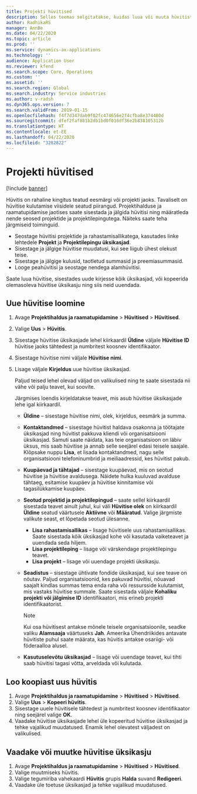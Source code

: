 ```yaml
---
title: Projekti hüvitised
description: Selles teemas selgitatakse, kuidas luua või muuta hüvitist.
author: RadhikaRS
manager: AnnBe
ms.date: 04/22/2020
ms.topic: article
ms.prod: ''
ms.service: dynamics-ax-applications
ms.technology: ''
audience: Application User
ms.reviewer: kfend
ms.search.scope: Core, Operations
ms.custom: ''
ms.assetid: ''
ms.search.region: Global
ms.search.industry: Service industries
ms.author: v-radsh
ms.dyn365.ops.version: 7
ms.search.validFrom: 2019-01-15
ms.openlocfilehash: f4f7d347dab9f02fc474656e2f4cfba8e374480d
ms.sourcegitcommit: dfef2faf881b2db1bd0f016df36e2b838105312b
ms.translationtype: HT
ms.contentlocale: et-EE
ms.lasthandoff: 04/22/2020
ms.locfileid: "3282822"
---
```

# <a name="project-grants"></a>Projekti hüvitised

[!include [banner](../includes/banner.md)]

Hüvitis on rahaline kingitus teatud eesmärgi või projekti jaoks. Tavaliselt on hüvitise kulutamise viisidele seatud piirangud. Projektihalduse ja raamatupidamise jaotises saate sisestada ja jälgida hüvitisi ning määratleda nende seosed projektide ja projektilepingutega. Näiteks saate teha järgmiseid toiminguid.

- Seostage hüvitisi projektide ja rahastamisallikatega, kasutades linke lehtedele **Projekt** ja **Projektilepingu üksikasjad**.
- Sisestage ja jälgige hüvitise muudatusi, kui see liigub ühest olekust teise.
- Sisestage ja jälgige kulusid, taotletud summasid ja preemiasummasid.
- Looge peahüvitisi ja seostage nendega alamhüvitisi.

Saate luua hüvitise, sisestades uude kirjesse kõik üksikasjad, või kopeerida olemasoleva hüvitise üksikasju ning siis neid uuendada.

## <a name="create-a-new-grant"></a>Uue hüvitise loomine

1. Avage **Projektihaldus ja raamatupidamine** \> **Hüvitised** \> **Hüvitised**.
2. Valige **Uus** \> **Hüvitis**.
3. Sisestage hüvitise üksikasjade lehel kiirkaardil **Üldine** väljale **Hüvitise ID** hüvitise jaoks tähtedest ja numbritest koosnev identifikaator.
4. Sisestage hüvitise nimi väljale **Hüvitise nimi**.
5. Lisage väljale **Kirjeldus** uue hüvitise üksikasjad.

    Paljud teised lehel olevad väljad on valikulised ning te saate sisestada nii vähe või palju teavet, kui soovite.

    Järgmises loendis kirjeldatakse teavet, mis asub hüvitise üksikasjade lehe igal kiirkaardil.

    - **Üldine** – sisestage hüvitise nimi, olek, kirjeldus, eesmärk ja summa.
    - **Kontaktandmed** – sisestage hüvitist haldava osakonna ja töötajate üksikasjad ning hüvitist pakkuva kliendi või organisatsiooni üksikasjad. Samuti saate näidata, kas teie organisatsioon on läbiv üksus, mis saab hüvitise ja annab selle seejärel edasi teisele saajale. Klõpsake nuppu **Lisa**, et lisada kontaktandmed, nagu selle organisatsiooni telefoninumbrid ja meiliaadressid, kes hüvitist pakub.
    - **Kuupäevad ja tähtajad** – sisestage kuupäevad, mis on seotud hüvitise ja hüvitise avaldusega. Näidete hulka kuuluvad avalduse tähtaeg, esitamise kuupäev ja hüvitise kinnitamise või tagasilükkamise kuupäev.
    - **Seotud projektid ja projektilepingud** – saate sellel kiirkaardil sisestada teavet ainult juhul, kui väli **Hüvitise olek** on kiirkaardil **Üldine** seatud väärtusele **Aktiivne** või **Määratud**. Valige järgmiste valikute seast, et lõpetada seotud ülesanne.

        - **Lisa rahastamisallikas** – lisage hüvitisele uus rahastamisallikas. Saate sisestada kõik üksikasjad kohe või kasutada vaiketeavet ja uuendada seda hiljem.
        - **Lisa projektileping** – lisage või värskendage projektilepingu teavet.
        - **Lisa projekt** – lisage või uuendage projekti üksikasju.

    - **Seadistus** – sisestage ühtivate fondide üksikasjad, kui see teave on nõutav. Paljud organisatsioonid, kes pakuvad hüvitisi, nõuavad saajalt kindlas summas tema enda raha või ressursside kulutamist, mis vastaks hüvitise summale. Saate sisestada väljale **Kohaliku projekti või jälgimise ID** identifikaatori, mis erineb projekti identifikaatorist.

        > [!NOTE]
        > Kui osa hüvitisest antakse mõnele teisele organisatsioonile, seadke valiku **Alamsaaja** väärtuseks **Jah**. Ameerika Ühendriikides antavate hüvitiste puhul saate määrata, kas hüvitis antakse osariigi- või föderaalloa alusel.

    - **Kasutuselevõtu üksikasjad** – lisage või uuendage teavet, kui tihti saab hüvitisi tagasi võtta, arveldada või kulutada.

## <a name="create-a-new-grant-from-a-copy"></a>Loo koopiast uus hüvitis

1. Avage **Projektihaldus ja raamatupidamine** \> **Hüvitised** \> **Hüvitised**.
2. Valige **Uus** \> **Kopeeri hüvitis**.
3. Sisestage uuele hüvitisele tähtedest ja numbritest koosnev identifikaator ning seejärel valige **OK**.
4. Vaadake hüvitise üksikasjade lehel üle kopeeritud hüvitise üksikasjad ja tehke vajalikud muudatused. Enamik lehel olevatest väljadest on valikulised.

## <a name="view-or-modify-grant-details"></a>Vaadake või muutke hüvitise üksikasju

1. Avage **Projektihaldus ja raamatupidamine** \> **Hüvitised** \> **Hüvitised**.
2. Valige muutmiseks hüvitis.
3. Valige tegumiriba vahekaardi **Hüvitis** grupis **Halda** suvand **Redigeeri**.
4. Vaadake üle toetuse üksikasjad ja tehke vajalikud muudatused.
